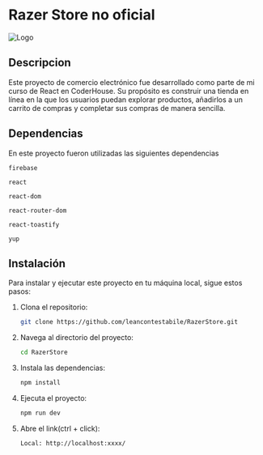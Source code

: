 # Razer Store no oficial
![Logo](https://www.pngplay.com/wp-content/uploads/13/Razer-Logo-Transparent-PNG.png)

## Descripcion
Este proyecto de comercio electrónico fue desarrollado como parte de mi curso de React en CoderHouse. Su propósito es construir una tienda en línea en la que los usuarios puedan explorar productos, añadirlos a un carrito de compras y completar sus compras de manera sencilla.

## Dependencias
En este proyecto fueron utilizadas las siguientes dependencias

`firebase`

`react`

`react-dom`

`react-router-dom`

`react-toastify`

`yup`

## Instalación

Para instalar y ejecutar este proyecto en tu máquina local, sigue estos pasos:

1. Clona el repositorio:
   ```bash
   git clone https://github.com/leancontestabile/RazerStore.git
   ```

2. Navega al directorio del proyecto:
   ```bash
   cd RazerStore
   ```

3. Instala las dependencias:
   ```bash
   npm install
   ```

4. Ejecuta el proyecto:
   ```bash
   npm run dev
   ```

5. Abre el link(ctrl + click):
    ```bash
   Local: http://localhost:xxxx/
   ```